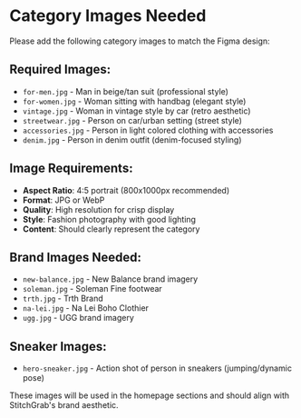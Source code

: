 # Category Images Needed

Please add the following category images to match the Figma design:

## Required Images:
- `for-men.jpg` - Man in beige/tan suit (professional style)
- `for-women.jpg` - Woman sitting with handbag (elegant style)  
- `vintage.jpg` - Woman in vintage style by car (retro aesthetic)
- `streetwear.jpg` - Person on car/urban setting (street style)
- `accessories.jpg` - Person in light colored clothing with accessories
- `denim.jpg` - Person in denim outfit (denim-focused styling)

## Image Requirements:
- **Aspect Ratio**: 4:5 portrait (800x1000px recommended)
- **Format**: JPG or WebP
- **Quality**: High resolution for crisp display
- **Style**: Fashion photography with good lighting
- **Content**: Should clearly represent the category

## Brand Images Needed:
- `new-balance.jpg` - New Balance brand imagery
- `soleman.jpg` - Soleman Fine footwear
- `trth.jpg` - Trth Brand
- `na-lei.jpg` - Na Lei Boho Clothier  
- `ugg.jpg` - UGG brand imagery

## Sneaker Images:
- `hero-sneaker.jpg` - Action shot of person in sneakers (jumping/dynamic pose)

These images will be used in the homepage sections and should align with StitchGrab's brand aesthetic. 